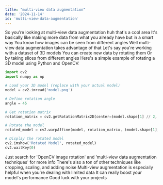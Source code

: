 ```yaml
---
title: "multi-view data augmentation"
date: '2024-11-14'
id: 'multi-view-data-augmentation'
---
```


So you're looking at multi-view data augmentation huh  that's a cool area  It's basically like making more data from what you already have but in a smart way  You know how images can be seen from different angles  Well multi-view data augmentation takes advantage of that  Let's say you're working with a dataset of 3D models  You can create new data by rotating them  Or by taking slices from different angles  Here's a simple example of rotating a 3D model using Python and OpenCV:

```python
import cv2
import numpy as np

# Load your 3D model (replace with your actual model)
model = cv2.imread('model.png')

# Define rotation angle
angle = 45

# Get rotation matrix
rotation_matrix = cv2.getRotationMatrix2D(center=(model.shape[1] // 2, model.shape[0] // 2), angle=angle, scale=1)

# Rotate the model
rotated_model = cv2.warpAffine(model, rotation_matrix, (model.shape[1], model.shape[0]))

# Display the rotated model
cv2.imshow('Rotated Model', rotated_model)
cv2.waitKey(0)
```

Just search for 'OpenCV image rotation' and 'multi-view data augmentation techniques' for more info  There's also a ton of other techniques like cropping, scaling, and adding noise  Multi-view augmentation is especially helpful when you're dealing with limited data  It can really boost your model's performance  Good luck with your projects
